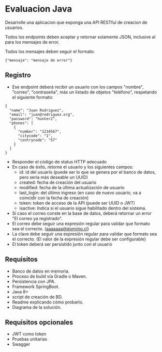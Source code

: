 # Evaluacion Java

Desarrolle una aplicacion que exponga una API RESTful de creacion de usuarios.

Todos los endpoints deben aceptar y retornar solamente JSON, inclusive al para los mensajes de error.

Todos los mensajes deben seguir el formato:

```
{"mensaje": "mensaje de error"}
```

## Registro

- Ese endpoint deberá recibir un usuario con los campos "nombre", "correo", "contraseña", más un listado de objetos "teléfono", respetando el siguiente formato:

```
{
  "name": "Juan Rodriguez",
  "email": "juan@rodriguez.org",
  "password": "hunter2",
  "phones": [
    {
      "number": "1234567",
      "citycode": "1",
      "contrycode": "57"
    }
  ]
}
```

- Responder el código de status HTTP adecuado
- En caso de éxito, retorne el usuario y los siguientes campos:
    - id: id del usuario (puede ser lo que se genera por el banco de datos, pero sería más deseable un UUID)
    - created: fecha de creación del usuario
    - modified: fecha de la última actualización de usuario
    - last_login: del último ingreso (en caso de nuevo usuario, va a coincidir con la fecha de creación)
    - token: token de acceso de la API (puede ser UUID o JWT)
    - isactive: Indica si el usuario sigue habilitado dentro del sistema.
- Si caso el correo conste en la base de datos, deberá retornar un error "El correo ya registrado".
- El correo debe seguir una expresión regular para validar que formato sea el correcto. (aaaaaaa@dominio.cl)
- La clave debe seguir una expresión regular para validar que formato sea el correcto. (El valor de la expresión regular debe ser configurable)
- El token deberá ser persistido junto con el usuario

## Requisitos
- Banco de datos en memoria.
- Proceso de build vía Gradle o Maven.
- Persistencia con JPA.
- Framework SpringBoot.
- Java 8+
- script de creación de BD.
- Readme explicando cómo probarlo.
- Diagrama de la solución.

## Requisitos opcionales
- JWT como token
- Pruebas unitarias
- Swagger